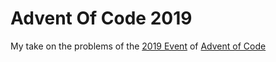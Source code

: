 # Advent Of Code 2019
My take on the problems of the [2019 Event](https://adventofcode.com/2019) of [Advent of Code](https://adventofcode.com/)
